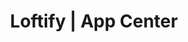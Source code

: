 ---
layout: home

title: Loftify | App Center
titleTemplate: App Center

hero:
  name: "Loftify"
  text: "简洁美观的\nLOFTER第三方APP"
  tagline: 本软件基于Flutter开发，目前仅支持Android，未来将逐步实现跨平台
  actions:
    - theme: brand
      text: 了解详情
      link: /loftify/introduction
    - theme: alt
      text: Github
      link: https://github.com/Robert-Stackflow/Loftify
  image:
    src: https://picbed.cloudchewie.com/apps/loftify-icon.png
    alt: Loftify

features:
  - icon: 🚀
    title: 美观
    details: 支持深色模式、切换主题
  - icon: 😃
    title: 易用
    details: 支持保存原图和视频和大多数LOFTER功能
  - icon: 🛡️
    title: 安全
    details: 支持手势锁、安全模式
---